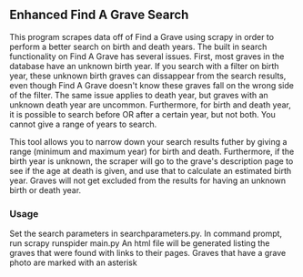 ## Enhanced Find A Grave Search

This program scrapes data off of Find a Grave using scrapy in order to perform a better search on birth and death years. The built in search functionality on Find A Grave has several issues. First, most graves in the database have an unknown birth year. If you search with a filter on birth year, these unknown birth graves can dissappear from the search results, even though Find A Grave doesn't know these graves fall on the wrong side of the filter. The same issue applies to death year, but graves with an unknown death year are uncommon. Furthermore, for birth and death year, it is possible to search before OR after a certain year, but not both. You cannot give a range of years to search.

This tool allows you to narrow down your search results futher by giving a range (minimum and maximum year) for birth and death. Furthermore, if the birth year is unknown, the scraper will go to the grave's description page to see if the age at death is given, and use that to calculate an estimated birth year. Graves will not get excluded from the results for having an unknown birth or death year.

### Usage

Set the search parameters in searchparameters.py. In command prompt, run scrapy runspider main.py
An html file will be generated listing the graves that were found with links to their pages. Graves that have a grave photo are marked with an asterisk